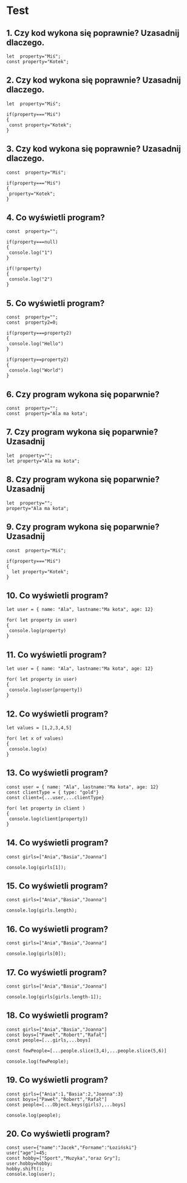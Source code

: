 # Test

## 1. Czy kod wykona się poprawnie? Uzasadnij dlaczego.
 
 ```javasrcript
let  property="Miś";
const property="Kotek";
```

## 2. Czy kod wykona się poprawnie? Uzasadnij dlaczego.
 
 ```javasrcript
let  property="Miś";

if(property==="Miś")
{
  const property="Kotek";
}
```


## 3. Czy kod wykona się poprawnie? Uzasadnij dlaczego.
 
 ```javasrcript
const  property="Miś";

if(property==="Miś")
{
  property="Kotek";
}
```



## 4. Co wyświetli program?
 
 ```javasrcript
const  property="";

if(property===null)
{
  console.log("1")
}

if(!property)
{
  console.log("2")
}
```


## 5. Co wyświetli program?
 
 ```javasrcript
const  property="";
const  property2=0;

if(property===property2)
{
  console.log("Hello")
}

if(property==property2)
{
  console.log("World")
}
```

## 6. Czy program wykona się poparwnie?
 
 ```javasrcript
const  property="";
const  property="Ala ma kota";
```


## 7. Czy program wykona się poparwnie? Uzasadnij
 
 ```javasrcript
let  property="";
let property="Ala ma kota";
```

## 8. Czy program wykona się poparwnie? Uzasadnij
 
 ```javasrcript
let  property="";
property="Ala ma kota";
```

## 9. Czy program wykona się poparwnie? Uzasadnij
 
 ```javasrcript
const  property="Miś";

if(property==="Miś")
{
   let property="Kotek";
}
```

## 10. Co wyświetli program?
 
 ```javasrcript
let user = { name: "Ala", lastname:"Ma kota", age: 12}

for( let property in user)
{
  console.log(property)
}
```



## 11. Co wyświetli program?
 
 ```javasrcript
let user = { name: "Ala", lastname:"Ma kota", age: 12}

for( let property in user)
{
  console.log(user[property])
}
```

## 12. Co wyświetli program?
 
 ```javasrcript
let values = [1,2,3,4,5] 

for( let x of values)
{
  console.log(x)
}
```


## 13. Co wyświetli program?

 ```javasrcript
const user = { name: "Ala", lastname:"Ma kota", age: 12}
const clientType = { type: "gold"}
const client={...user,...clientType}

for( let property in client )
{
  console.log(client[property])
}
```


## 14. Co wyświetli program?

 ```javasrcript
const girls=["Ania","Basia","Joanna"]

console.log(girls[1]);

```


## 15. Co wyświetli program?

 ```javasrcript
const girls=["Ania","Basia","Joanna"]

console.log(girls.length);

```


## 16. Co wyświetli program?

 ```javasrcript
const girls=["Ania","Basia","Joanna"]

console.log(girls[0]);

```


## 17. Co wyświetli program?

 ```javasrcript
const girls=["Ania","Basia","Joanna"]

console.log(girls[girls.length-1]);

```

## 18. Co wyświetli program?

 ```javasrcript
const girls=["Ania","Basia","Joanna"]
const boys=["Paweł","Robert","Rafał"]
const people=[...girls,...boys]

const fewPeople=[...people.slice(3,4),...people.slice(5,6)]

console.log(fewPeople);
```

## 19. Co wyświetli program?
 ```javasrcript
const girls={"Ania":1,"Basia":2,"Joanna":3}
const boys=["Paweł","Robert","Rafał"]
const people=[...Object.keys(girls),...boys]

console.log(people);
```

## 20. Co wyświetli program?
 ```javasrcript
const user={"name":"Jacek","Forname":"Łoziński"}
user["age"]=45;
const hobby=["Sport","Muzyka","oraz Gry"];
user.hobby=hobby;
hobby.shift();
console.log(user);
```




